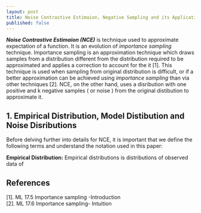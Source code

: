 ```yaml
---
layout: post
title: Noise Contrastive Estimaion, Negative Sampling and its Application to Graph Learning
published: false  
---
```


***Noise Contrastive Estimaion (NCE)*** is technique used to approximate expectation of a function. It is an evolution of *importance sampling* technique. Importance sampling is an approximation technique which draws samples from a distribution different from the distribution required to be approximated and applies a correction to account for the it [1]. This technique is used when sampling from original distribution is difficult, or if a better approximation can be achieved using *importance sampling* than via  other techniques [2]. NCE, on the other hand, uses a disribution with one positive and k negative samples ( or noise ) from the original distibution to approximate it.   

## 1. Empirical Distribution, Model Distibution and Noise Disributions
Before delving further into details for NCE, it is important that we define the following terms and understand the notation used in this paper:  
  
**Empirical Distribution:** Empirical distributions is distributions of observed data of  




## References  
[1]. ML 17.5 Importance sampling -Introduction  
[2]. ML 17.6 Importance sampling- Intuition  
